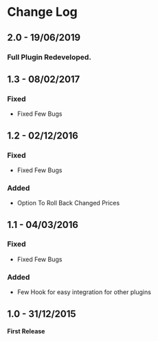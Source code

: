 # Change Log

## 2.0 - 19/06/2019

### Full Plugin Redeveloped.

## 1.3 - 08/02/2017

### Fixed

* Fixed Few Bugs

## 1.2 - 02/12/2016

### Fixed

* Fixed Few Bugs

### Added

* Option To Roll Back Changed Prices

## 1.1 - 04/03/2016

### Fixed

* Fixed Few Bugs

### Added

* Few Hook for easy integration for other plugins

## 1.0 - 31/12/2015

#### First Release

